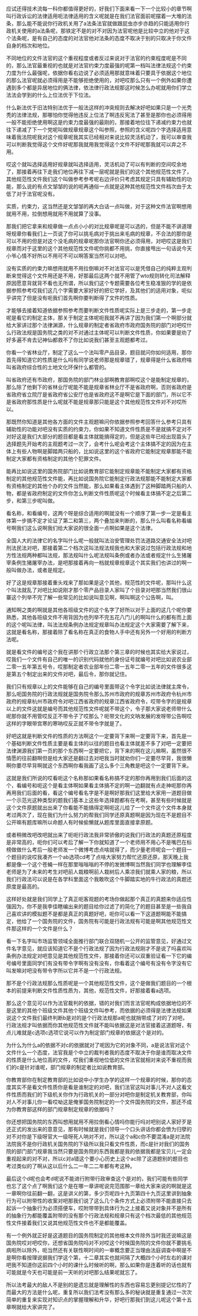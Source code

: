 应试还得技术流每一科你都值得更好的，好我们下面来看一下一个比较小的章节啊叫行政诉讼的法律适用呃法律适用的含义呢就是在我们法官面前呢摆着一大堆的法条，那么能不能说你行政机关用了a法条法官就做跟屁虫亦步亦趋的只能适用你行政机关使用的a法条呢，那铁定不是的对不对因为法官呢他是比较中立的他对于这个法条呢，是有自己的态度的对法官他对法条的态度不取决于别的只取决于你文件自身的档次和地位。

不同地位的文件法官的这个重视程度或者反过来说对于法官的约束程度呢是不同的，那么法官最重视的也就是对法官约束力度最强的呢第一档叫法律法规这个约束力度为什么最强呢，依据你看右边说了必须适用那就意味着只要具于依据这个地位的那么法官呢就必须得用是不能够拒绝使用的，对吧哎那么只有一个例外如果你遭遇到多个都是异居地位的俩法律，依法律行政法规那这时候怎么办呢就用你们学立法法会学到的什么上位法优于下位法。

什么新法优于旧法特别法优于一般法这样的冲突规则去解决好吧如果只是一个光秃秃的法律法规，那哪怕你觉得他违反上位法了啊违反宪法了甚至是那你也必须得用一般不能拒绝使用啊这是约束力度最强的最刚的，那接着地位往下递减约束力也就往下递减了下一个党呢叫做规章规章这个叫参照，参照的含义呢四个字选择适用意味着我法院呢我对这个规章呢我其实已经相对来说比较灵活机动了，我可以审查我可以判断我觉得这个文件好呢那我就用我觉得这个文件不好呢那我就可以弃之不用。

哎这个就叫选择适用好规章就叫选择适用，灵活机动了可以有判断的空间哎余地了，那接着再往下走我们地位再往下减一层呢就是我们的这个其他规范性文件了，其他规范性文件我们这个叫做参考参考呢右边评价只考虑其规定只具有辅助性的功能，那么说的有点文邹邹的说的呃再通俗一点就是这种其他规范性文件档次由于太低了对于法官呢没有。

实质，约束力，这当然还是文邹邹的再大白话一点叫做，对于这种文件法官啊想用就用不用，拉倒想用就用不用就算了没事。

那我们把它拿来和规章做一点点小小的对比规章呢是可以选的，但是不能不讲道理呀规章你看我们上一页说了你可以挑毛病对于挑出来毛病的规章，不合法的那你是可以不用的但是对这个没毛病的规章呢那你法官啊你还必须得用，对吧哎这是我们规章而对于这里的这个其他规范性文件呢你挑都不用挑，你直接甩出一句话说今天小爷心情不好所以不用可不可以啊答案当然可以对吧。

没有实质的约束力嘛想用就用不用拉倒嘛对不对法官可以是凭借自己的纯粹主观判断来觉得这个文件用还是不用，好那最后这两个就不用管了wto规则转化司法解释原因愿意背就背不看也无所谓，所以我们这个专题需要各位考生稳准狠的学的是依据参照参考哎我们这几个字需要大家好好的把它学好，及其他们的适用对象，呃似乎讲完了但是没有呃我们首先啊你要判断得了文件的性质。

才能够去接着知道依据参照参考而要判断文件性质呢实际上是三步走的，第一步走呢是看它的制定主体，那关于制定主体呢呃我就不再讲了因为我们第一个啊部分就给大家讲过那个法律渊源，什么规章的制定者省政府市政府国务院的部门对吧哎什么行政法规是国务院之类的对不对通过主体呢可以判断文件性质，你如果要是劝了好多遍不肯去记神仙都救不了你比如说我们甚至主观题都考过。

你看一个省林业厅，制定了这么一个法叫零产品目录，题目就问你如何适用，那你首先得知道它的性质是什么吗有同学说老师那是规章错了，规章得是什么省政府啥叫省政府综合性的土地文化环保什么都管的。

叫省政府还有市政府，那国务院的部门林业部啊教育部啊哎这个是能制定规章的，那么除了他剩下的省林业厅呢能不能是规章省林业厅不是省政府啊，否则省政府是省政府省立院厅是省政府省公安厅也是省政府这不是啊它是下面的部门，所以它不是省政府那性质是什么呢就不能是规章那只能是这个其他规范性文件对不对哎所以。

那既然你知道是其他各方面的文件主观题嘛问你依据参照参考回答什么参考只具有辅助性的功能对吧没有实质的约束力，你如果不知道文件性质是不是就搞不定对不对好这是我们大部分的题目都是看主体就能搞得定的，但是这些年已经出现苗头了选择题先开始考的主观题考过一次了，会考什么呢会考这个主体搞不定的因为在主体上有些人物啊是脚踏两只船的，比如说这里的这个省政府它能制定规章那能不能制定大家都有资格制定的其他个犯罪文件。

能再比如说这里的国务院部门比如说教育部它能制定规章能不能制定大家都有资格制定的其他规范性文件能，再比如说国务院它能制定行政法规那能不能制定大家都有资格制定的其他个办的文件当然能，那么如果看主体遇到了这种脚踏两只船的人物，都是省政府制定的文件你怎么判断文件性质呢这个时候看主体搞不定之后第二步，和第三步呢叫做。

看名称，和看编号，这两个呀是综合适用的啊就没有一个顺序了第一步一定是看主体第一步搞不定才论证了第二和第三，两个叠加来判断的，那么什么叫看名称看编号啊我们这么说啊我们给大家说的很全面一点啊如果是这个法律。

全国人大的法律它的名字叫什么呢一般就叫法治安管理处罚法道路交通安全法对吧刑法民法对吧，那接着第二个档次这叫法规法规我也和大家说过包括行政法规和地方性法规两种都叫法规，那法规叫什么呢法规叫条例或者办法或者规定什么生猪屠宰条例生猪屠宰办法，是吧那接着再向一档就规章规章这个其实我们也讲过的啊一般叫做办法，或者是规定。

好了这是规章那接着重头戏来了那如果是这个其他，规范性的文件呢，那叫什么这个叫法就乱了对吧比如说刚才那个零产品目录人家叫了个目录对吧那当然我们很山寨这个列举不完了解一些常见的比如说叫意见啊，啊叫啊这个公告啊，叫。

通知啊之类的啊就是其他各班级文件的这个名字了好所以对于上面的这几个呢你要熟悉，其他各班级文件不用背因为也列举不完五花八门儿的啊叫什么的都有而上面的这个呢叫法律，叫法法规条例办法规定规章叫办法规定这个大家需要了解下来，这就是看名称，那接着除了看名称在真正的食物人手中还有另外一个好用的判断方法呢。

就是看文件的编号这个我在讲那个行政立法那个第三章的时候也其实给大家说过，哎我们一个文件有自己的唯一的识别代码就他的身份证号就编号对吧比如说农业部二零一五年第五号令，哎那制定者农业部年份二零一五年二零一五年的文件很多这是第五个制定出来的文件对吧，最后令，那你就记住。

我们只有规章以上的文件能够在自己的编号里面带这个令字比如说法律就主席令，那么呃国务院的行政法规就是国务院令那么苏州市政府的规章苏州市政府令杭州市政府的规章杭州市政府令对吧江西省政府的规章江西省政府令，哎带令字的是规章以上的文件这就是编号而其他规范性文件呢就不带这个，令子那大家说老师带什么呢那你就不用管哎反正不带令子了哎那么？呃带文化的文呐发展的发呀带公告啊哎这样的字眼带宫寒的寒呐哎反正就不带令字就是了。

好吧这就是判断文件的性质的方法啊这个一定要背下来啊一定要背下来，首先是一个基础判断文件性质主要是看主体的以往的题目也看主体就差不多了对吧一定要把法律渊源我们第一页的那个东西啊一定要把它，背下来的啊在这儿嘛啊，虽然很不情愿的往前翻啊但是给大家还是翻过去对吧我当时就劝你们一定要尽早背，我很懒啊你要尽早背啊就这个东西啊你看我画了这么多个三角教是吧这个一定要背下来。

这就是我们所说的哎看呃这个名称那如果看名称搞不定的那你再用到我们后面的这个，看编号和呃这个是看主体啊如果看主体搞不定的啊一边翻就有点走神呃那你再再用我们后面的看，看这个编号看名字是不是啊好那我们这里给大家用一道题目做一个示范光这种类型的题我们基本上这些年选择题都有在考啊，甚至有些时候就是这个文件原题就出出来了你看能不能搞得定啊呃这儿给了一个文件这个文件本身就考过两次了，现在我们为什么努力的帮我们同学还原真题啊是因为现在不是题目不公开嘛有题库嘛所以命题人有时候偷懒就从题库里面直接拿原题。

或者稍微改吧改吧就出来了呃呃行政法我非常骄傲的说我们行政法的真题还原程度是非常高的，呃你们可以考后了解一下你就知道了一个老师用不用心不是嘴巴在标榜做做什么考后一般老师发一个微博考虑点啥就得了，而少量老师呢会一个题目一个题目的说哎我凑齐一个ab选项cd考了点啥大家努力帮忙还原还原，那天晚上我都是像一个这个苍蝇一样在那里嗡嗡嗡的不停的发微博啊当然我们同学也理解李佳老师是为了未来的考生对吧前人栽粮啊前人栽树后人乘凉我们就乘人家的粮，所以我们行政法可以说是在各学科里面这个我敢吹这个牛脚踏实地的牛行政法的真题还原度是最高的。

这样好处就是我们同学上了真正呃客观题的考场你做起那个真正的真题来你适应性强因为，你不是我李佳瞎编出来的题目给你过滤了的简化了的题目甚至是一些我自己喜欢讲的模拟题不是都是真正的真题好吧，呃你可以看一下这道题啊能不能搞定，他给了一个国务院的文件，国务院有可能是行政法规有可能是啊其他规范性文件那这样的一个文件是什么？

看一下名字叫市场监管领域全面推行部门联合双随机一公开的监管意见，好通过文件名字意见，就应该知道它不是个行政法规了因为行政法规刚才不是说了吗喜欢叫条例办法规定对吧意见是其他规范性文件，那接着你还可以双重验证看一下它的编号编号里面同学们有没有带令字啊有没有没有，你看着这个编号有没有令字没有它叫发嘛对吧没有带令字所以它并不是一个行政法规。

那不是个行政法规那么性质呢是一个其他规范性文件，这个是做我们题目的一个根本的前提来判断文件性质性质为，其他，规范性文件，好那接着看a选项。

那么这个意见可以作为法官裁判的依据，错的对我们而言法官呢构成依据地位的不是这里的其他个班级文件其他个班级文件叫参考，而依据的必须得是法律法规如果说这个文件我们最终判断b是对的是个行政法规那a呢也就捎带成了对的了对吧，行政法规才叫依据而你其他规范性文件就不能叫依据这是对法官接着这道题呀，有点儿难就是c选项c选项它说可以作为制定部门规章的依据这个是对的。

为什么为什么a的依据不对c的依据就对了呢因为它的对象不同，a是说法官对这个文件什么一个态度，法官我是个中立的裁判者我的态度不取决于你是谁而取决文件的性质是什么地位高的文件，哎我们重视地位低的文件法官就相对来说不重视而我们的c是针对谁呢，部门规章的制定者比如说教育部。

你教育部你在制定教育部的比如说中小学生办学的这样一个规章的时候，那你的态度其实不是看文件性质你是看是谁制定的对吧，我们法官这叫对事儿不对人这看文件性质而我们的下级机关你作为行政机关的一部分对吧你是制定机关教育部，你叫对人不对事儿你一看哎呦这是俺爹国务院制定的一个文件国务院的文件，那还不成为你教育部这样的部门规章制定规章的依据吗？

你还想把国务院的东西叫想用就用不用拉倒看心情吗你能行吗对吧别说人家好歹是还正式的发出来的意意见，那有时候就是我们领导一个口头讲话你都会愤为归孽的对不对你是下级呀官大一级呀死人呐对不对，所以这个a和c你不要混淆a是对法院法院我不是你行政机关国务院的下级所以我只看文件性质，而c是针对我们的国务院的部门部门规章我当然只要是国务院的东西我都是我的依据我都是宝贝儿一定会重视起来的对不对，所以c对a错这个要小心历史上这个ac除了这道题别的题目也考过类似的了啊从这以后什么二一年二二年都有考这种。

最后这个d呢也会考d呢说不能进行附带行政审查这个是对的，我们可能有些同学也忘了这个点了啊我们这个是在哪一章讲呢说完范围那一章给大家来说的啊就是这一章啊你往前翻一翻，这是讲义的第，多少页呢四十九页第四十九页这里讲到抽象行为可以附带性的收案对吧那我们说了这么几个条件方式上必须附带不能直接只去起诉一个抽象行为必须搭便车，哎附带带到具体行为之上接着又说对象并不是所有的抽象行为都能覆盖附带的没有那个行政法规和规章只有这个档次最低的其他规范性文件接着我们又说其他规范性文件也不是都能覆盖。

有一个例外就正好是这道题目的国务院制定的其他根本文件除外当时我还说嘛这是国务院哎对吧哎你，还想省国务院吗对不对哎这个时候国务院的文件你就不要挑毛病啦所以除外，呃当然还有关联性啊时间的一审概念要正当理由法庭调查中啊是不是啊你看按理说据我们学这个第，十二章其实也就间隔了大概四个小时左右的课对吧我不知道你这前四个小时的课什么时候听的啊，那么如果你是连着听的话也就有可能就是今天也可能是前一天听的对吧那么结果呢就忘了。

所以法考最大的敌人不是别的是遗忘就是理解性的东西也容易忘更别提记忆性的了而最大的方法是什么呢，重复所以我们法考没有那么多的秘诀就是重复通过一次次简单的重复来实现对知识点的掌握理解和升华，好吧行那我们到这儿呢这个第十五章啊就给大家讲完了。